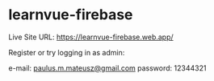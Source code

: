 # learnvue-firebase


Live Site URL: https://learnvue-firebase.web.app/

Register or try logging in as admin:

e-mail: paulus.m.mateusz@gmail.com 
password: 12344321
